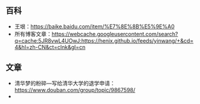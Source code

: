 ## 百科

- 王垠：https://baike.baidu.com/item/%E7%8E%8B%E5%9E%A0
- 所有博客文章：https://webcache.googleusercontent.com/search?q=cache:5JR8vwL4UOwJ:https://henix.github.io/feeds/yinwang/+&cd=4&hl=zh-CN&ct=clnk&gl=cn



## 文章

- 清华梦的粉碎—写给清华大学的退学申请：https://www.douban.com/group/topic/9867598/
- 